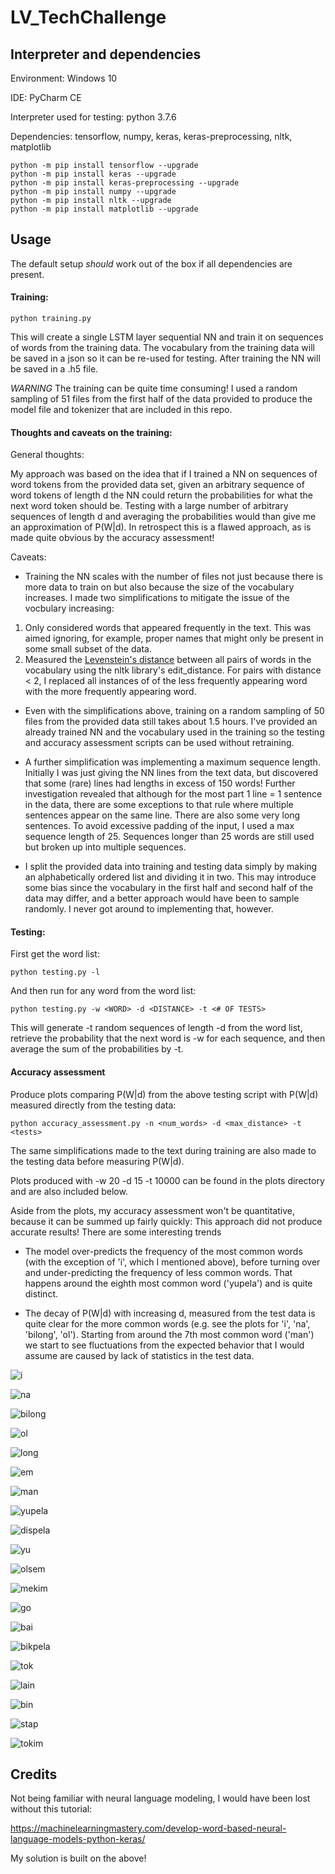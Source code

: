 # LV_TechChallenge

## Interpreter and dependencies
Environment: Windows 10

IDE: PyCharm CE

Interpreter used for testing: python 3.7.6

Dependencies: tensorflow, numpy, keras, keras-preprocessing, nltk, matplotlib

```
python -m pip install tensorflow --upgrade
python -m pip install keras --upgrade
python -m pip install keras-preprocessing --upgrade
python -m pip install numpy --upgrade
python -m pip install nltk --upgrade
python -m pip install matplotlib --upgrade
```

## Usage

The default setup *should* work out of the box if all dependencies are present.

#### Training:

```
python training.py
```

This will create a single LSTM layer sequential NN and train it on sequences of words from the training data.
The vocabulary from the training data will be saved in a json so it can be re-used for testing.
After training the NN will be saved in a .h5 file.

*WARNING* The training can be quite time consuming! I used a random sampling of 51 files from the first half of the data 
provided to produce the model file and tokenizer that are included in this repo.

#### Thoughts and caveats on the training:

General thoughts:

My approach was based on the idea that if I trained a NN on sequences of word tokens from the provided data set, given 
an arbitrary sequence of word tokens of length d the NN could return the probabilities for what the next word token 
should be. Testing with a large number of arbitrary sequences of length d and averaging the 
probabilities would than give me an approximation of P(W|d). In retrospect this is a flawed approach, as is made quite 
obvious by the accuracy assessment!

Caveats:

- Training the NN scales with the number of files not just because there is more data to train on but also because the 
size of the vocabulary increases. I made two simplifications to mitigate the issue of the vocbulary increasing:
1. Only considered words that appeared frequently in the text. This was aimed ignoring, for example, proper names that might
only be present in some small subset of the data.
2. Measured the [Levenstein's distance](https://www.nltk.org/_modules/nltk/metrics/distance.html) between all pairs of 
words in the vocabulary using the nltk library's edit_distance. For pairs with distance < 2, I replaced all instances of
of the less frequently appearing word with the more frequently appearing word.

- Even with the simplifications above, training on a random sampling of 50 files from the provided data still takes about 
1.5 hours. I've provided an already trained NN and the vocabulary used in the training so the testing and accuracy
assessment scripts can be used without retraining.

- A further simplification was implementing a maximum sequence length. Initially I was just giving the NN lines from the
text data, but discovered that some (rare) lines had lengths in excess of 150 words! Further investigation revealed that 
although for the most part 1 line = 1 sentence in the data, there are some exceptions to that rule where multiple
sentences appear on the same line. There are also some very long sentences. To avoid excessive padding of the input, I
used a max sequence length of 25. Sequences longer than 25 words are still used but broken up into multiple sequences.

- I split the provided data into training and testing data simply by making an alphabetically ordered list and dividing 
it in two. This may introduce some bias since the vocabulary in the first half and second half of the data may differ,
and a better approach would have been to sample randomly. I never got around to implementing that, however.

#### Testing:

First get the word list:

```
python testing.py -l
```

And then run for any word from the word list:


```
python testing.py -w <WORD> -d <DISTANCE> -t <# OF TESTS>
```

This will generate -t random sequences of length -d from the word list, retrieve the
probability that the next word is -w for each sequence, and then average the sum of the probabilities by -t.

#### Accuracy assessment

Produce plots comparing P(W|d) from the above testing script with P(W|d) measured directly from the testing data:

```
python accuracy_assessment.py -n <num_words> -d <max_distance> -t <tests>
```

The same simplifications made to the text during training are also made to the testing data before measuring P(W|d).

Plots produced with -w 20 -d 15 -t 10000 can be found in the plots directory and are also included below.

Aside from the plots, my accuracy assessment won't be quantitative, because it can be summed up fairly
quickly: This approach did not produce accurate results! There are some interesting trends

- The model over-predicts the frequency of the most common words (with the exception of 'i', which I mentioned above),
before turning over and under-predicting the frequency of less common words. That happens around the eighth most common
word ('yupela') and is quite distinct.

- The decay of P(W|d) with increasing d, measured from the test data is quite clear for the more common words 
(e.g. see the plots for 'i', 'na', 'bilong', 'ol'). Starting from around the 7th most common word ('man') we start to 
see fluctuations from the expected behavior that I would assume are caused by lack of statistics in the test data.

![i](https://github.com/jtaenzer/LV_TechChallenge/blob/master/plots/i.png "i.png")

![na](https://github.com/jtaenzer/LV_TechChallenge/blob/master/plots/na.png "na.png")

![bilong](https://github.com/jtaenzer/LV_TechChallenge/blob/master/plots/bilong.png "bilong.png")

![ol](https://github.com/jtaenzer/LV_TechChallenge/blob/master/plots/ol.png "ol.png")

![long](https://github.com/jtaenzer/LV_TechChallenge/blob/master/plots/long.png "long.png")

![em](https://github.com/jtaenzer/LV_TechChallenge/blob/master/plots/em.png "em.png")

![man](https://github.com/jtaenzer/LV_TechChallenge/blob/master/plots/man.png "man.png")

![yupela](https://github.com/jtaenzer/LV_TechChallenge/blob/master/plots/yupela.png "yupela.png")

![dispela](https://github.com/jtaenzer/LV_TechChallenge/blob/master/plots/dispela.png "dispela.png")

![yu](https://github.com/jtaenzer/LV_TechChallenge/blob/master/plots/yu.png "yu.png")

![olsem](https://github.com/jtaenzer/LV_TechChallenge/blob/master/plots/olsem.png "olsem.png")

![mekim](https://github.com/jtaenzer/LV_TechChallenge/blob/master/plots/mekim.png "mekim.png")

![go](https://github.com/jtaenzer/LV_TechChallenge/blob/master/plots/go.png "go.png")

![bai](https://github.com/jtaenzer/LV_TechChallenge/blob/master/plots/bai.png "bai.png")

![bikpela](https://github.com/jtaenzer/LV_TechChallenge/blob/master/plots/bikpela.png "bikpela.png")

![tok](https://github.com/jtaenzer/LV_TechChallenge/blob/master/plots/tok.png "tok.png")

![lain](https://github.com/jtaenzer/LV_TechChallenge/blob/master/plots/lain.png "lain.png")

![bin](https://github.com/jtaenzer/LV_TechChallenge/blob/master/plots/bin.png "bin.png")

![stap](https://github.com/jtaenzer/LV_TechChallenge/blob/master/plots/stap.png "stap.png")

![tokim](https://github.com/jtaenzer/LV_TechChallenge/blob/master/plots/tokim.png "tokim.png")

## Credits

Not being familiar with neural language modeling,  I would have been lost without this tutorial:

https://machinelearningmastery.com/develop-word-based-neural-language-models-python-keras/

My solution is built on the above!